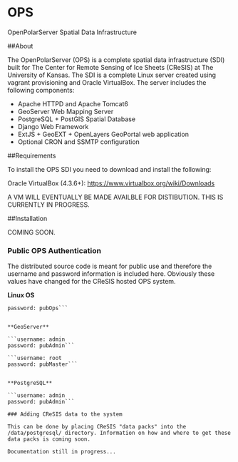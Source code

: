 OPS
===

OpenPolarServer Spatial Data Infrastructure

##About

The OpenPolarServer (OPS) is a complete spatial data infrastructure (SDI) built for The Center for Remote Sensing of Ice Sheets (CReSIS) at The University of Kansas. The SDI is a complete Linux server created using vagrant provisioning and Oracle VirtualBox. The server includes the following components:

* Apache HTTPD and Apache Tomcat6
* GeoServer Web Mapping Server
* PostgreSQL + PostGIS Spatial Database
* Django Web Framework
* ExtJS + GeoEXT + OpenLayers GeoPortal web application
* Optional CRON and SSMTP configuration
 
##Requirements

To install the OPS SDI you need to download and install the following:

Oracle VirtualBox (4.3.6+): https://www.virtualbox.org/wiki/Downloads

A VM WILL EVENTUALLY BE MADE AVAILBLE FOR DISTIBUTION. THIS IS CURRENTLY IN PROGRESS.

##Installation

COMING SOON.

### Public OPS Authentication

The distributed source code is meant for public use and therefore the username and password information is included here. Obviously these values have changed for the CReSIS hosted OPS system.

**Linux OS**

```username: ops
password: pubOps```


**GeoServer**

```username: admin
password: pubAdmin```

```username: root
password: pubMaster```


**PostgreSQL**

```username: admin
password: pubAdmin```

### Adding CReSIS data to the system

This can be done by placing CReSIS "data packs" into the /data/postgresql/ directory. Information on how and where to get these data packs is coming soon.

Documentation still in progress...

